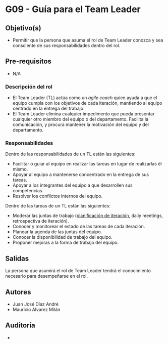 # G09 - Guía para el Team Leader

## Objetivo(s)

- Permitir que la persona que asuma el rol de Team Leader conozca y sea consciente de sus responsabilidades dentro del rol.

## Pre-requisitos

- N/A

### Descripción del rol

- El Team Leader (TL) actúa como un *agile coach* quien ayuda a que el equipo cumpla con los objetivos de cada iteración, mantiendo al equipo centrado en la entrega del trabajo. 
- El Team Leader elimina cualquier impedimento que pueda presentar cualquier otro miembro del equipo o del departamento. Facilita la comunicación, y procura mantener la motivación del equipo y del departamento.

### Responsabilidades

Dentro de las responsabilidades de un TL están las siguientes:

- Facilitar o guiar al equipo en realizar las tareas en lugar de realizarlas él mismo.
- Apoyar al equipo a mantenerse concentrado en la entrega de sus tareas.
- Apoyar a los integrantes del equipo a que desarrollen sus competencias.
- Resolver los conflictos internos del equipo.
  
Dentro de las tareas de un TL están las siguientes:

- Moderar las juntas de trabajo ([planificación de iteración](../procesos/P15-proceso-planeacion-de-iteracion.md), daily meetings, retrospectiva de iteración).
- Conocer y monitorear el estado de las tareas de cada iteración.
- Planear la agenda de las juntas del equipo.
- Conocer la disponibilidad de trabajo del equipo.
- Proponer mejoras a la forma de trabajo del equipo.

## Salidas

La persona que asumirá el rol de Team Leader tendrá el conocimiento necesario para desempeñarse en el rol.

## Autores

- Juan José Díaz André
- Mauricio Alvarez Milán

## Auditoría

- 